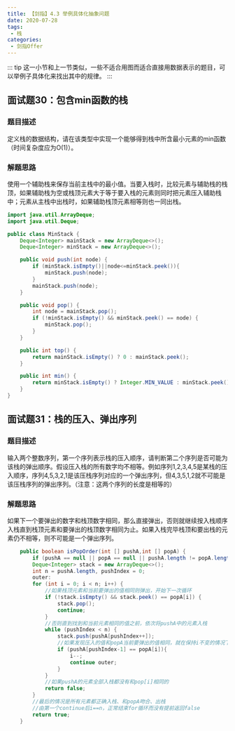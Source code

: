 ```yaml
---
title: 【剑指】4.3 举例具体化抽象问题
date: 2020-07-28
tags: 
 - 栈
categories:
 - 剑指Offer
---
```

::: tip
这一小节和上一节类似，一些不适合用图而适合直接用数据表示的题目，可以举例子具体化来找出其中的规律。
:::

<!-- more -->

## 面试题30：包含min函数的栈
### 题目描述
定义栈的数据结构，请在该类型中实现一个能够得到栈中所含最小元素的min函数（时间复杂度应为O(1)）。

### 解题思路
使用一个辅助栈来保存当前主栈中的最小值。当要入栈时，比较元素与辅助栈的栈顶，如果辅助栈为空或栈顶元素大于等于要入栈的元素则同时把元素压入辅助栈中；元素从主栈中出栈时，如果辅助栈顶元素相等则也一同出栈。
```java
import java.util.ArrayDeque;
import java.util.Deque;

public class MinStack {
    Deque<Integer> mainStack = new ArrayDeque<>();
    Deque<Integer> minStack = new ArrayDeque<>();

    public void push(int node) {
        if (minStack.isEmpty()||node<=minStack.peek()){
            minStack.push(node);
        }
        mainStack.push(node);
    }

    public void pop() {
        int node = mainStack.pop();
        if (!minStack.isEmpty() && minStack.peek() == node) {
            minStack.pop();
        }
    }

    public int top() {
        return mainStack.isEmpty() ? 0 : mainStack.peek();
    }

    public int min() {
        return minStack.isEmpty() ? Integer.MIN_VALUE : minStack.peek();
    }
}
```

## 面试题31：栈的压入、弹出序列
### 题目描述
输入两个整数序列，第一个序列表示栈的压入顺序，请判断第二个序列是否可能为该栈的弹出顺序。假设压入栈的所有数字均不相等。例如序列1,2,3,4,5是某栈的压入顺序，序列4,5,3,2,1是该压栈序列对应的一个弹出序列，但4,3,5,1,2就不可能是该压栈序列的弹出序列。（注意：这两个序列的长度是相等的）

### 解题思路
如果下一个要弹出的数字和栈顶数字相同，那么直接弹出，否则就继续按入栈顺序入栈直到栈顶元素和要弹出的栈顶数字相同为止。如果入栈完毕栈顶和要出栈的元素仍不相等，则不可能是一个弹出序列。
```java
    public boolean isPopOrder(int [] pushA,int [] popA) {
        if (pushA == null || popA == null || pushA.length != popA.length) return false;
        Deque<Integer> stack = new ArrayDeque<>();
        int n = pushA.length, pushIndex = 0;
        outer:
        for (int i = 0; i < n; i++) {
            //如果栈顶元素和当前要弹出的值相同则弹出，开始下一次循环
            if (!stack.isEmpty() && stack.peek() == popA[i]) {
                stack.pop();
                continue;
            }
            //否则直到找到和当前元素相同的值之前，依次将pushA中的元素入栈
            while (pushIndex < n) {
                stack.push(pushA[pushIndex++]);
                //如果发现压入的值和popA当前要弹出的值相同，就在保持i不变的情况下继续下一次外层循环
                if (pushA[pushIndex-1] == popA[i]){
                    i--;
                    continue outer;
                }
            }
            //如果pushA的元素全部入栈都没有和pop[i]相同的
            return false;
        }
        //最后的情况是所有元素都正确入栈、和popA吻合、出栈
        //由第一个continue后i==n，正常结束for循环而没有提前返回false
        return true;
    }
```